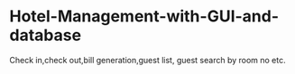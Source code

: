 # Hotel-Management-with-GUI-and-database
Check in,check out,bill generation,guest list, guest search by room no etc.
